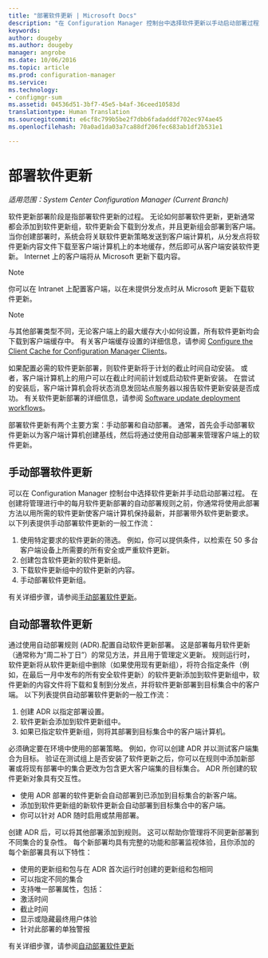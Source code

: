 ```yaml
---
title: "部署软件更新 | Microsoft Docs"
description: "在 Configuration Manager 控制台中选择软件更新以手动启动部署过程或自动部署更新。"
keywords: 
author: dougeby
ms.author: dougeby
manager: angrobe
ms.date: 10/06/2016
ms.topic: article
ms.prod: configuration-manager
ms.service: 
ms.technology:
- configmgr-sum
ms.assetid: 04536d51-3bf7-45e5-b4af-36ceed10583d
translationtype: Human Translation
ms.sourcegitcommit: e6cf8c799b5be2f7dbb6fadadddf702ec974ae45
ms.openlocfilehash: 70a0ad1da03a7ca88df206fec683ab1df2b531e1

---
```


#  <a name="a-namebkmksumdeploya-deploy-software-updates"></a><a name="BKMK_SUMDeploy"></a> 部署软件更新  

*适用范围：System Center Configuration Manager (Current Branch)*

软件更新部署阶段是指部署软件更新的过程。 无论如何部署软件更新，更新通常都会添加到软件更新组，软件更新会下载到分发点，并且更新组会部署到客户端。 当你创建部署时，系统会将关联软件更新策略发送到客户端计算机，从分发点将软件更新内容文件下载至客户端计算机上的本地缓存，然后即可从客户端安装软件更新。 Internet 上的客户端将从 Microsoft 更新下载内容。  

> [!NOTE]  
>  你可以在 Intranet 上配置客户端，以在未提供分发点时从 Microsoft 更新下载软件更新。  

> [!NOTE]  
>  与其他部署类型不同，无论客户端上的最大缓存大小如何设置，所有软件更新均会下载到客户端缓存中。 有关客户端缓存设置的详细信息，请参阅 [Configure the Client Cache for Configuration Manager Clients](../../core/clients/manage/manage-clients.md#BKMK_ClientCache)。  

如果配置必需的软件更新部署，则软件更新将于计划的截止时间自动安装。 或者，客户端计算机上的用户可以在截止时间前计划或启动软件更新安装。 在尝试的安装后，客户端计算机会将状态消息发回站点服务器以报告软件更新安装是否成功。 有关软件更新部署的详细信息，请参阅 [Software update deployment workflows](../understand/software-updates-introduction.md#BKMK_DeploymentWorkflows)。  

部署软件更新有两个主要方案：手动部署和自动部署。 通常，首先会手动部署软件更新以为客户端计算机创建基线，然后将通过使用自动部署来管理客户端上的软件更新。  

## <a name="a-namebkmkmanualdeploymenta-manually-deploy-software-updates"></a><a name="BKMK_ManualDeployment"></a>手动部署软件更新
可以在 Configuration Manager 控制台中选择软件更新并手动启动部署过程。 在创建将管理进行中的每月软件更新部署的自动部署规则之前，你通常将使用此部署方法以用所需的软件更新使客户端计算机保持最新，并部署带外软件更新要求。 以下列表提供手动部署软件更新的一般工作流：  

1. 使用特定要求的软件更新的筛选。 例如，你可以提供条件，以检索在 50 多台客户端设备上所需要的所有安全或严重软件更新。  
2. 创建包含软件更新的软件更新组。  
3. 下载软件更新组中的软件更新的内容。  
4. 手动部署软件更新组。

有关详细步骤，请参阅[手动部署软件更新](manually-deploy-software-updates.md)。

## <a name="automatically-deploy-software-updates"></a>自动部署软件更新
通过使用自动部署规则 (ADR).配置自动软件更新部署。 这是部署每月软件更新（通常称为“周二补丁日”）的常见方法，并且用于管理定义更新。 规则运行时，软件更新将从软件更新组中删除（如果使用现有更新组），将符合指定条件（例如，在最后一月中发布的所有安全软件更新）的软件更新添加到软件更新组中，软件更新的内容文件将下载和复制到分发点，并将软件更新部署到目标集合中的客户端。 以下列表提供自动部署软件更新的一般工作流：  

1.  创建 ADR 以指定部署设置。
2.  软件更新会添加到软件更新组中。  
3.  如果已指定软件更新组，则将其部署到目标集合中的客户端计算机。  

必须确定要在环境中使用的部署策略。 例如，你可以创建 ADR 并以测试客户端集合为目标。 验证在测试组上是否安装了软件更新之后，你可以在规则中添加新部署或将现有部署中的集合更改为包含更大客户端集的目标集合。 ADR 所创建的软件更新对象具有交互性。  

-   使用 ADR 部署的软件更新会自动部署到已添加到目标集合的新客户端。  
-   添加到软件更新组的新软件更新会自动部署到目标集合中的客户端。  
-   你可以针对 ADR 随时启用或禁用部署。  

创建 ADR 后，可以将其他部署添加到规则。 这可以帮助你管理将不同更新部署到不同集合的复杂性。 每个新部署均具有完整的功能和部署监视体验，且你添加的每个新部署具有以下特性：  

-   使用的更新组和包与在 ADR 首次运行时创建的更新组和包相同  
-   可以指定不同的集合  
-   支持唯一部署属性，包括：  
   -   激活时间  
   -   截止时间  
   -   显示或隐藏最终用户体验  
   -   针对此部署的单独警报  

有关详细步骤，请参阅[自动部署软件更新](automatically-deploy-software-updates.md)

<!-- ###  <a name="BKMK_ClientCache"></a> Client cache setting  
The Configuration Manager client downloads the content for required software updates to the local client cache soon after it receives the deployment. However, the client waits to download the content until after the **Software available time** setting for the deployment. The client does not download software updates in optional deployments (deployments that do not have a scheduled installation deadline) until the user manually starts the installation. When the configured deadline passes, the software updates client agent performs a scan to verify that the software update is still required, then the software updates client agent checks the local cache on the client computer to verify that the software update source file is still available, and then installs the software update. If the content was deleted from the client cache to make room for another deployment, the client downloads the software updates to the cache. Software updates are always downloaded to the client cache regardless of the configured maximum client cache size. For other deployments, such as applications or packages, the client only downloads content that is within the maximum cache size that you configure for the client. Cached content is not automatically deleted, but it remains in the cache for at least one day after the client used that content.  -->


 <!-- For more information about the deployment process, see [Software update deployment process](../../sum/understand/software-updates-introduction.md#BKMK_DeploymentProcess).  -->



<!--HONumber=Dec16_HO3-->


